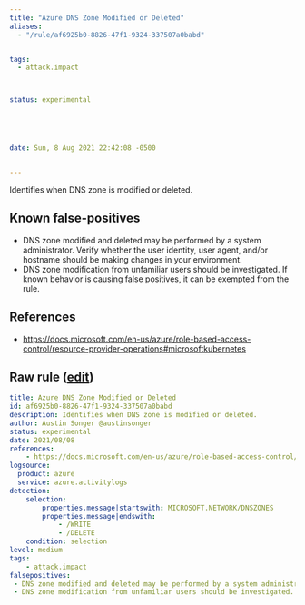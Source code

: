 ```yaml
---
title: "Azure DNS Zone Modified or Deleted"
aliases:
  - "/rule/af6925b0-8826-47f1-9324-337507a0babd"


tags:
  - attack.impact



status: experimental





date: Sun, 8 Aug 2021 22:42:08 -0500


---
```


Identifies when DNS zone is modified or deleted.

<!--more-->


## Known false-positives

* DNS zone modified and deleted may be performed by a system administrator. Verify whether the user identity, user agent, and/or hostname should be making changes in your environment.
* DNS zone modification from unfamiliar users should be investigated. If known behavior is causing false positives, it can be exempted from the rule.



## References

* https://docs.microsoft.com/en-us/azure/role-based-access-control/resource-provider-operations#microsoftkubernetes


## Raw rule ([edit](https://github.com/SigmaHQ/sigma/edit/master/rules/cloud/azure/azure_dns_zone_modified_or_deleted.yml))
```yaml
title: Azure DNS Zone Modified or Deleted
id: af6925b0-8826-47f1-9324-337507a0babd
description: Identifies when DNS zone is modified or deleted.
author: Austin Songer @austinsonger
status: experimental
date: 2021/08/08
references:
    - https://docs.microsoft.com/en-us/azure/role-based-access-control/resource-provider-operations#microsoftkubernetes
logsource:
  product: azure
  service: azure.activitylogs
detection:
    selection:
        properties.message|startswith: MICROSOFT.NETWORK/DNSZONES
        properties.message|endswith:
            - /WRITE
            - /DELETE
    condition: selection
level: medium
tags:
    - attack.impact
falsepositives:
 - DNS zone modified and deleted may be performed by a system administrator. Verify whether the user identity, user agent, and/or hostname should be making changes in your environment. 
 - DNS zone modification from unfamiliar users should be investigated. If known behavior is causing false positives, it can be exempted from the rule.

```
